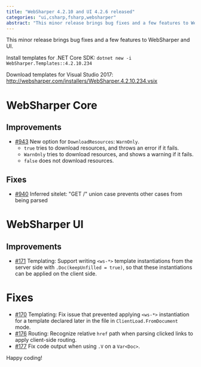 ```yaml
---
title: "WebSharper 4.2.10 and UI 4.2.6 released"
categories: "ui,csharp,fsharp,websharper"
abstract: "This minor release brings bug fixes and a few features to WebSharper and UI."
---
```

This minor release brings bug fixes and a few features to WebSharper and UI.

Install templates for .NET Core SDK: `dotnet new -i WebSharper.Templates::4.2.10.234`

Download templates for Visual Studio 2017: http://websharper.com/installers/WebSharper.4.2.10.234.vsix

# WebSharper Core

## Improvements

* [#943](https://github.com/dotnet-websharper/core/issues/943) New option for `DownloadResources`: `WarnOnly`.
    * `true` tries to download resources, and throws an error if it fails.
    * `WarnOnly` tries to download resources, and shows a warning if it fails.
    * `false` does not download resources.

## Fixes

* [#940](https://github.com/dotnet-websharper/core/issues/940) Inferred sitelet: "GET /" union case prevents other cases from being parsed

# WebSharper UI

## Improvements

* [#171](https://github.com/dotnet-websharper/ui/issues/171) Templating: Support writing `<ws-*>` template instantiations from the server side with `.Doc(keepUnfilled = true)`, so that these instantiations can be applied on the client side.

# Fixes

* [#170](https://github.com/dotnet-websharper/ui/issues/170) Templating: Fix issue that prevented applying `<ws-*>` instantiation for a template declared later in the file in `ClientLoad.FromDocument` mode.
* [#176](https://github.com/dotnet-websharper/ui/issues/176) Routing: Recognize relative `href` path when parsing clicked links to apply client-side routing.
* [#177](https://github.com/dotnet-websharper/ui/issues/177) Fix code output when using `.V` on a `Var<Doc>`.

Happy coding!
